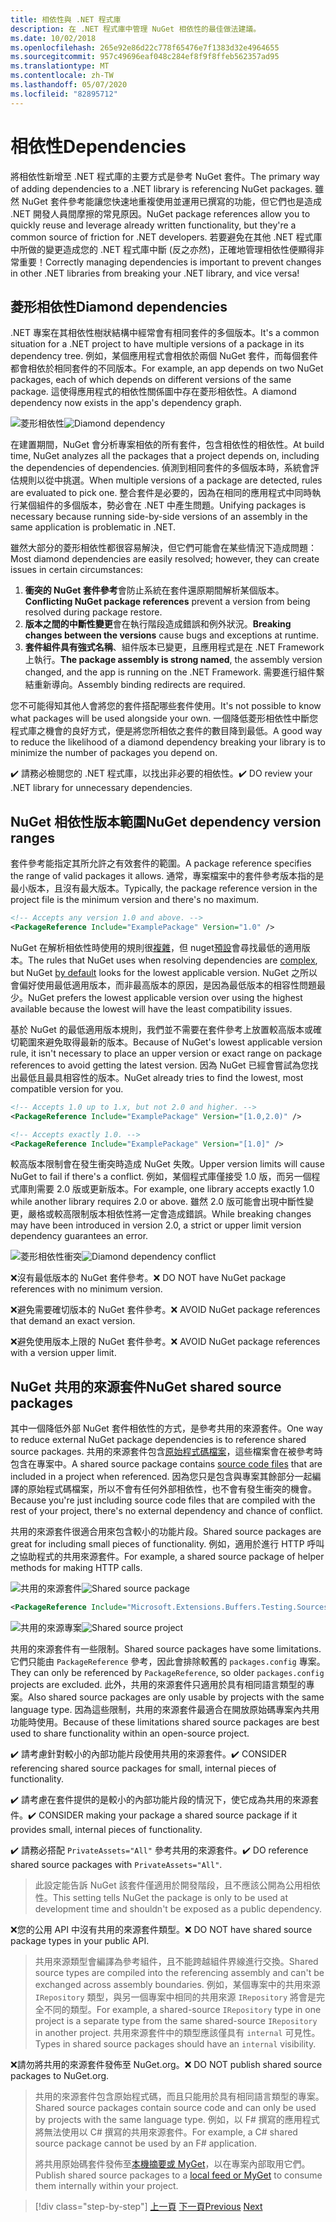 ```yaml
---
title: 相依性與 .NET 程式庫
description: 在 .NET 程式庫中管理 NuGet 相依性的最佳做法建議。
ms.date: 10/02/2018
ms.openlocfilehash: 265e92e86d22c778f65476e7f1383d32e4964655
ms.sourcegitcommit: 957c49696eaf048c284ef8f9f8ffeb562357ad95
ms.translationtype: MT
ms.contentlocale: zh-TW
ms.lasthandoff: 05/07/2020
ms.locfileid: "82895712"
---
```

# <a name="dependencies"></a><span data-ttu-id="e6f16-103">相依性</span><span class="sxs-lookup"><span data-stu-id="e6f16-103">Dependencies</span></span>

<span data-ttu-id="e6f16-104">將相依性新增至 .NET 程式庫的主要方式是參考 NuGet 套件。</span><span class="sxs-lookup"><span data-stu-id="e6f16-104">The primary way of adding dependencies to a .NET library is referencing NuGet packages.</span></span> <span data-ttu-id="e6f16-105">雖然 NuGet 套件參考能讓您快速地重複使用並運用已撰寫的功能，但它們也是造成 .NET 開發人員間摩擦的常見原因。</span><span class="sxs-lookup"><span data-stu-id="e6f16-105">NuGet package references allow you to quickly reuse and leverage already written functionality, but they're a common source of friction for .NET developers.</span></span> <span data-ttu-id="e6f16-106">若要避免在其他 .NET 程式庫中所做的變更造成您的 .NET 程式庫中斷 (反之亦然)，正確地管理相依性便顯得非常重要！</span><span class="sxs-lookup"><span data-stu-id="e6f16-106">Correctly managing dependencies is important to prevent changes in other .NET libraries from breaking your .NET library, and vice versa!</span></span>

## <a name="diamond-dependencies"></a><span data-ttu-id="e6f16-107">菱形相依性</span><span class="sxs-lookup"><span data-stu-id="e6f16-107">Diamond dependencies</span></span>

<span data-ttu-id="e6f16-108">.NET 專案在其相依性樹狀結構中經常會有相同套件的多個版本。</span><span class="sxs-lookup"><span data-stu-id="e6f16-108">It's a common situation for a .NET project to have multiple versions of a package in its dependency tree.</span></span> <span data-ttu-id="e6f16-109">例如，某個應用程式會相依於兩個 NuGet 套件，而每個套件都會相依於相同套件的不同版本。</span><span class="sxs-lookup"><span data-stu-id="e6f16-109">For example, an app depends on two NuGet packages, each of which depends on different versions of the same package.</span></span> <span data-ttu-id="e6f16-110">這使得應用程式的相依性關係圖中存在菱形相依性。</span><span class="sxs-lookup"><span data-stu-id="e6f16-110">A diamond dependency now exists in the app's dependency graph.</span></span>

<span data-ttu-id="e6f16-111">![菱形相依性](./media/dependencies/diamond-dependency.png "菱形相依性")</span><span class="sxs-lookup"><span data-stu-id="e6f16-111">![Diamond dependency](./media/dependencies/diamond-dependency.png "Diamond dependency")</span></span>

<span data-ttu-id="e6f16-112">在建置期間，NuGet 會分析專案相依的所有套件，包含相依性的相依性。</span><span class="sxs-lookup"><span data-stu-id="e6f16-112">At build time, NuGet analyzes all the packages that a project depends on, including the dependencies of dependencies.</span></span> <span data-ttu-id="e6f16-113">偵測到相同套件的多個版本時，系統會評估規則以從中挑選。</span><span class="sxs-lookup"><span data-stu-id="e6f16-113">When multiple versions of a package are detected, rules are evaluated to pick one.</span></span> <span data-ttu-id="e6f16-114">整合套件是必要的，因為在相同的應用程式中同時執行某個組件的多個版本，勢必會在 .NET 中產生問題。</span><span class="sxs-lookup"><span data-stu-id="e6f16-114">Unifying packages is necessary because running side-by-side versions of an assembly in the same application is problematic in .NET.</span></span>

<span data-ttu-id="e6f16-115">雖然大部分的菱形相依性都很容易解決，但它們可能會在某些情況下造成問題：</span><span class="sxs-lookup"><span data-stu-id="e6f16-115">Most diamond dependencies are easily resolved; however, they can create issues in certain circumstances:</span></span>

1. <span data-ttu-id="e6f16-116">**衝突的 NuGet 套件參考**會防止系統在套件還原期間解析某個版本。</span><span class="sxs-lookup"><span data-stu-id="e6f16-116">**Conflicting NuGet package references** prevent a version from being resolved during package restore.</span></span>
2. <span data-ttu-id="e6f16-117">**版本之間的中斷性變更**會在執行階段造成錯誤和例外狀況。</span><span class="sxs-lookup"><span data-stu-id="e6f16-117">**Breaking changes between the versions** cause bugs and exceptions at runtime.</span></span>
3. <span data-ttu-id="e6f16-118">**套件組件具有強式名稱**、組件版本已變更，且應用程式是在 .NET Framework 上執行。</span><span class="sxs-lookup"><span data-stu-id="e6f16-118">**The package assembly is strong named**, the assembly version changed, and the app is running on the .NET Framework.</span></span> <span data-ttu-id="e6f16-119">需要進行組件繫結重新導向。</span><span class="sxs-lookup"><span data-stu-id="e6f16-119">Assembly binding redirects are required.</span></span>

<span data-ttu-id="e6f16-120">您不可能得知其他人會將您的套件搭配哪些套件使用。</span><span class="sxs-lookup"><span data-stu-id="e6f16-120">It's not possible to know what packages will be used alongside your own.</span></span> <span data-ttu-id="e6f16-121">一個降低菱形相依性中斷您程式庫之機會的良好方式，便是將您所相依之套件的數目降到最低。</span><span class="sxs-lookup"><span data-stu-id="e6f16-121">A good way to reduce the likelihood of a diamond dependency breaking your library is to minimize the number of packages you depend on.</span></span>

<span data-ttu-id="e6f16-122">✔️ 請務必檢閱您的 .NET 程式庫，以找出非必要的相依性。</span><span class="sxs-lookup"><span data-stu-id="e6f16-122">✔️ DO review your .NET library for unnecessary dependencies.</span></span>

## <a name="nuget-dependency-version-ranges"></a><span data-ttu-id="e6f16-123">NuGet 相依性版本範圍</span><span class="sxs-lookup"><span data-stu-id="e6f16-123">NuGet dependency version ranges</span></span>

<span data-ttu-id="e6f16-124">套件參考能指定其所允許之有效套件的範圍。</span><span class="sxs-lookup"><span data-stu-id="e6f16-124">A package reference specifies the range of valid packages it allows.</span></span> <span data-ttu-id="e6f16-125">通常，專案檔案中的套件參考版本指的是最小版本，且沒有最大版本。</span><span class="sxs-lookup"><span data-stu-id="e6f16-125">Typically, the package reference version in the project file is the minimum version and there's no maximum.</span></span>

```xml
<!-- Accepts any version 1.0 and above. -->
<PackageReference Include="ExamplePackage" Version="1.0" />
```

<span data-ttu-id="e6f16-126">NuGet 在解析相依性時使用的規則很[複雜](/nuget/consume-packages/dependency-resolution)，但 nuget[預設](/nuget/consume-packages/install-use-packages-visual-studio#install-and-update-options)會尋找最低的適用版本。</span><span class="sxs-lookup"><span data-stu-id="e6f16-126">The rules that NuGet uses when resolving dependencies are [complex](/nuget/consume-packages/dependency-resolution), but NuGet [by default](/nuget/consume-packages/install-use-packages-visual-studio#install-and-update-options) looks for the lowest applicable version.</span></span> <span data-ttu-id="e6f16-127">NuGet 之所以會偏好使用最低適用版本，而非最高版本的原因，是因為最低版本的相容性問題最少。</span><span class="sxs-lookup"><span data-stu-id="e6f16-127">NuGet prefers the lowest applicable version over using the highest available because the lowest will have the least compatibility issues.</span></span>

<span data-ttu-id="e6f16-128">基於 NuGet 的最低適用版本規則，我們並不需要在套件參考上放置較高版本或確切範圍來避免取得最新的版本。</span><span class="sxs-lookup"><span data-stu-id="e6f16-128">Because of NuGet's lowest applicable version rule, it isn't necessary to place an upper version or exact range on package references to avoid getting the latest version.</span></span> <span data-ttu-id="e6f16-129">因為 NuGet 已經會嘗試為您找出最低且最具相容性的版本。</span><span class="sxs-lookup"><span data-stu-id="e6f16-129">NuGet already tries to find the lowest, most compatible version for you.</span></span>

```xml
<!-- Accepts 1.0 up to 1.x, but not 2.0 and higher. -->
<PackageReference Include="ExamplePackage" Version="[1.0,2.0)" />

<!-- Accepts exactly 1.0. -->
<PackageReference Include="ExamplePackage" Version="[1.0]" />
```

<span data-ttu-id="e6f16-130">較高版本限制會在發生衝突時造成 NuGet 失敗。</span><span class="sxs-lookup"><span data-stu-id="e6f16-130">Upper version limits will cause NuGet to fail if there's a conflict.</span></span> <span data-ttu-id="e6f16-131">例如，某個程式庫僅接受 1.0 版，而另一個程式庫則需要 2.0 版或更新版本。</span><span class="sxs-lookup"><span data-stu-id="e6f16-131">For example, one library accepts exactly 1.0 while another library requires 2.0 or above.</span></span> <span data-ttu-id="e6f16-132">雖然 2.0 版可能會出現中斷性變更，嚴格或較高限制版本相依性將一定會造成錯誤。</span><span class="sxs-lookup"><span data-stu-id="e6f16-132">While breaking changes may have been introduced in version 2.0, a strict or upper limit version dependency guarantees an error.</span></span>

<span data-ttu-id="e6f16-133">![菱形相依性衝突](./media/dependencies/diamond-dependency-conflict.png "菱形相依性衝突")</span><span class="sxs-lookup"><span data-stu-id="e6f16-133">![Diamond dependency conflict](./media/dependencies/diamond-dependency-conflict.png "Diamond dependency conflict")</span></span>

<span data-ttu-id="e6f16-134">❌沒有最低版本的 NuGet 套件參考。</span><span class="sxs-lookup"><span data-stu-id="e6f16-134">❌ DO NOT have NuGet package references with no minimum version.</span></span>

<span data-ttu-id="e6f16-135">❌避免需要確切版本的 NuGet 套件參考。</span><span class="sxs-lookup"><span data-stu-id="e6f16-135">❌ AVOID NuGet package references that demand an exact version.</span></span>

<span data-ttu-id="e6f16-136">❌避免使用版本上限的 NuGet 套件參考。</span><span class="sxs-lookup"><span data-stu-id="e6f16-136">❌ AVOID NuGet package references with a version upper limit.</span></span>

## <a name="nuget-shared-source-packages"></a><span data-ttu-id="e6f16-137">NuGet 共用的來源套件</span><span class="sxs-lookup"><span data-stu-id="e6f16-137">NuGet shared source packages</span></span>

<span data-ttu-id="e6f16-138">其中一個降低外部 NuGet 套件相依性的方式，是參考共用的來源套件。</span><span class="sxs-lookup"><span data-stu-id="e6f16-138">One way to reduce external NuGet package dependencies is to reference shared source packages.</span></span> <span data-ttu-id="e6f16-139">共用的來源套件包含[原始程式碼檔案](/nuget/reference/nuspec#including-content-files)，這些檔案會在被參考時包含在專案中。</span><span class="sxs-lookup"><span data-stu-id="e6f16-139">A shared source package contains [source code files](/nuget/reference/nuspec#including-content-files) that are included in a project when referenced.</span></span> <span data-ttu-id="e6f16-140">因為您只是包含與專案其餘部分一起編譯的原始程式碼檔案，所以不會有任何外部相依性，也不會有發生衝突的機會。</span><span class="sxs-lookup"><span data-stu-id="e6f16-140">Because you're just including source code files that are compiled with the rest of your project, there's no external dependency and chance of conflict.</span></span>

<span data-ttu-id="e6f16-141">共用的來源套件很適合用來包含較小的功能片段。</span><span class="sxs-lookup"><span data-stu-id="e6f16-141">Shared source packages are great for including small pieces of functionality.</span></span> <span data-ttu-id="e6f16-142">例如，適用於進行 HTTP 呼叫之協助程式的共用來源套件。</span><span class="sxs-lookup"><span data-stu-id="e6f16-142">For example, a shared source package of helper methods for making HTTP calls.</span></span>

<span data-ttu-id="e6f16-143">![共用的來源套件](./media/dependencies/shared-source-package.png "共用的來源套件")</span><span class="sxs-lookup"><span data-stu-id="e6f16-143">![Shared source package](./media/dependencies/shared-source-package.png "Shared source package")</span></span>

```xml
<PackageReference Include="Microsoft.Extensions.Buffers.Testing.Sources" PrivateAssets="All" Version="1.0" />
```

<span data-ttu-id="e6f16-144">![共用的來源專案](./media/dependencies/shared-source-project.png "共用的來源專案")</span><span class="sxs-lookup"><span data-stu-id="e6f16-144">![Shared source project](./media/dependencies/shared-source-project.png "Shared source project")</span></span>

<span data-ttu-id="e6f16-145">共用的來源套件有一些限制。</span><span class="sxs-lookup"><span data-stu-id="e6f16-145">Shared source packages have some limitations.</span></span> <span data-ttu-id="e6f16-146">它們只能由 `PackageReference` 參考，因此會排除較舊的 `packages.config` 專案。</span><span class="sxs-lookup"><span data-stu-id="e6f16-146">They can only be referenced by `PackageReference`, so older `packages.config` projects are excluded.</span></span> <span data-ttu-id="e6f16-147">此外，共用的來源套件只適用於具有相同語言類型的專案。</span><span class="sxs-lookup"><span data-stu-id="e6f16-147">Also shared source packages are only usable by projects with the same language type.</span></span> <span data-ttu-id="e6f16-148">因為這些限制，共用的來源套件最適合在開放原始碼專案內共用功能時使用。</span><span class="sxs-lookup"><span data-stu-id="e6f16-148">Because of these limitations shared source packages are best used to share functionality within an open-source project.</span></span>

<span data-ttu-id="e6f16-149">✔️ 請考慮針對較小的內部功能片段使用共用的來源套件。</span><span class="sxs-lookup"><span data-stu-id="e6f16-149">✔️ CONSIDER referencing shared source packages for small, internal pieces of functionality.</span></span>

<span data-ttu-id="e6f16-150">✔️ 請考慮在套件提供的是較小的內部功能片段的情況下，使它成為共用的來源套件。</span><span class="sxs-lookup"><span data-stu-id="e6f16-150">✔️ CONSIDER making your package a shared source package if it provides small, internal pieces of functionality.</span></span>

<span data-ttu-id="e6f16-151">✔️ 請務必搭配 `PrivateAssets="All"` 參考共用的來源套件。</span><span class="sxs-lookup"><span data-stu-id="e6f16-151">✔️ DO reference shared source packages with `PrivateAssets="All"`.</span></span>

> <span data-ttu-id="e6f16-152">此設定能告訴 NuGet 該套件僅適用於開發階段，且不應該公開為公用相依性。</span><span class="sxs-lookup"><span data-stu-id="e6f16-152">This setting tells NuGet the package is only to be used at development time and shouldn't be exposed as a public dependency.</span></span>

<span data-ttu-id="e6f16-153">❌您的公用 API 中沒有共用的來源套件類型。</span><span class="sxs-lookup"><span data-stu-id="e6f16-153">❌ DO NOT have shared source package types in your public API.</span></span>

> <span data-ttu-id="e6f16-154">共用來源類型會編譯為參考組件，且不能跨越組件界線進行交換。</span><span class="sxs-lookup"><span data-stu-id="e6f16-154">Shared source types are compiled into the referencing assembly and can't be exchanged across assembly boundaries.</span></span> <span data-ttu-id="e6f16-155">例如，某個專案中的共用來源 `IRepository` 類型，與另一個專案中相同的共用來源 `IRepository` 將會是完全不同的類型。</span><span class="sxs-lookup"><span data-stu-id="e6f16-155">For example, a shared-source `IRepository` type in one project is a separate type from the same shared-source `IRepository` in another project.</span></span> <span data-ttu-id="e6f16-156">共用來源套件中的類型應該僅具有 `internal` 可見性。</span><span class="sxs-lookup"><span data-stu-id="e6f16-156">Types in shared source packages should have an `internal` visibility.</span></span>

<span data-ttu-id="e6f16-157">❌請勿將共用的來源套件發佈至 NuGet.org。</span><span class="sxs-lookup"><span data-stu-id="e6f16-157">❌ DO NOT publish shared source packages to NuGet.org.</span></span>

> <span data-ttu-id="e6f16-158">共用的來源套件包含原始程式碼，而且只能用於具有相同語言類型的專案。</span><span class="sxs-lookup"><span data-stu-id="e6f16-158">Shared source packages contain source code and can only be used by projects with the same language type.</span></span> <span data-ttu-id="e6f16-159">例如，以 F# 撰寫的應用程式將無法使用以 C# 撰寫的共用來源套件。</span><span class="sxs-lookup"><span data-stu-id="e6f16-159">For example, a C# shared source package cannot be used by an F# application.</span></span>
>
> <span data-ttu-id="e6f16-160">將共用原始碼套件發佈至[本機摘要或 MyGet](./publish-nuget-package.md)，以在專案內部取用它們。</span><span class="sxs-lookup"><span data-stu-id="e6f16-160">Publish shared source packages to a [local feed or MyGet](./publish-nuget-package.md) to consume them internally within your project.</span></span>

>[!div class="step-by-step"]
><span data-ttu-id="e6f16-161">[上一頁](nuget.md)
>[下一頁](sourcelink.md)</span><span class="sxs-lookup"><span data-stu-id="e6f16-161">[Previous](nuget.md)
[Next](sourcelink.md)</span></span>
